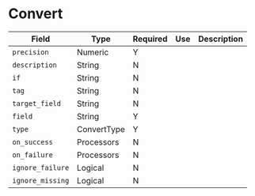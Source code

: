 # Convert

|Field|Type|Required|Use|Description|
|---|---|---|---|---|
|`precision`|Numeric|Y||
|`description`|String|N||
|`if`|String|N||
|`tag`|String|N||
|`target_field`|String|N||
|`field`|String|Y||
|`type`|ConvertType|Y||
|`on_success`|Processors|N||
|`on_failure`|Processors|N||
|`ignore_failure`|Logical|N||
|`ignore_missing`|Logical|N||
